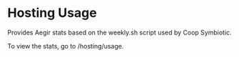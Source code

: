 # Hosting Usage

Provides Aegir stats based on the weekly.sh script used by Coop Symbiotic.

To view the stats, go to /hosting/usage.
